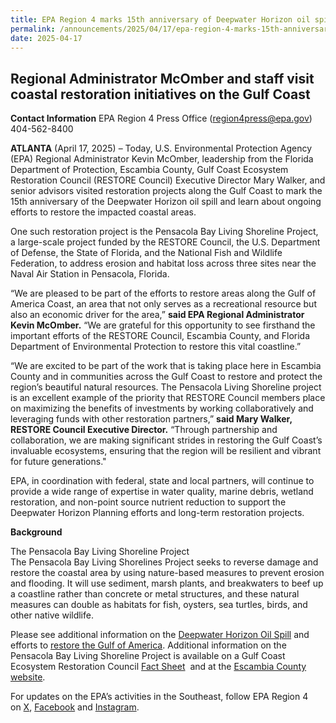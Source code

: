 ```yaml
---
title: EPA Region 4 marks 15th anniversary of Deepwater Horizon oil spill
permalink: /announcements/2025/04/17/epa-region-4-marks-15th-anniversary/
date: 2025-04-17
---
```


## Regional Administrator McOmber and staff visit coastal restoration initiatives on the Gulf Coast

**Contact Information**
EPA Region 4 Press Office (region4press@epa.gov)
404-562-8400

**ATLANTA** (April 17, 2025) – Today, U.S. Environmental Protection Agency (EPA) Regional Administrator Kevin McOmber, leadership from the Florida Department of Protection, Escambia County, Gulf Coast Ecosystem Restoration Council (RESTORE Council) Executive Director Mary Walker, and senior advisors visited restoration projects along the Gulf Coast to mark the 15th anniversary of the Deepwater Horizon oil spill and learn about ongoing efforts to restore the impacted coastal areas.

One such restoration project is the Pensacola Bay Living Shoreline Project, a large-scale project funded by the RESTORE Council, the U.S. Department of Defense, the State of Florida, and the National Fish and Wildlife Federation, to address erosion and habitat loss across three sites near the Naval Air Station in Pensacola, Florida. 

“We are pleased to be part of the efforts to restore areas along the Gulf of America Coast, an area that not only serves as a recreational resource but also an economic driver for the area,” **said EPA Regional Administrator Kevin McOmber.** “We are grateful for this opportunity to see firsthand the important efforts of the RESTORE Council, Escambia County, and Florida Department of Environmental Protection to restore this vital coastline.” 

“We are excited to be part of the work that is taking place here in Escambia County and in communities across the Gulf Coast to restore and protect the region’s beautiful natural resources. The Pensacola Living Shoreline project is an excellent example of the priority that RESTORE Council members place on maximizing the benefits of investments by working collaboratively and leveraging funds with other restoration partners,” **said Mary Walker, RESTORE Council Executive Director.** “Through partnership and collaboration, we are making significant strides in restoring the Gulf Coast’s invaluable ecosystems, ensuring that the region will be resilient and vibrant for future generations."

EPA, in coordination with federal, state and local partners, will continue to provide a wide range of expertise in water quality, marine debris, wetland restoration, and non-point source nutrient reduction to support the Deepwater Horizon Planning efforts and long-term restoration projects.

**Background**

The Pensacola Bay Living Shoreline Project  
The Pensacola Bay Living Shorelines Project seeks to reverse damage and restore the coastal area by using nature-based measures to prevent erosion and flooding. It will use sediment, marsh plants, and breakwaters to beef up a coastline rather than concrete or metal structures, and these natural measures can double as habitats for fish, oysters, sea turtles, birds, and other native wildlife.

Please see additional information on the [Deepwater Horizon Oil Spill](https://www.epa.gov/enforcement/deepwater-horizon-bp-gulf-america-oil-spill#:~:text=On%20April%2020%2C%202010%2C%20the,of%20marine%20oil%20drilling%20operations.) and efforts to [restore the Gulf of America](https://www.epa.gov/deepwaterhorizon). Additional information on the Pensacola Bay Living Shoreline Project is available on a Gulf Coast Ecosystem Restoration Council [Fact Sheet](/uploads/Pensacola%20Bay%20Living%20Shoreline%20-%20Phase%20I.pdf)  and at the [Escambia County website](https://myescambia.com/open-government/projects/project-details/nas-pensacola-bay-living-shoreline-project).

For updates on the EPA’s activities in the Southeast, follow EPA Region 4 on [X](https://x.com/EPASoutheast), [Facebook](https://www.facebook.com/eparegion4) and [Instagram](http://www.instagram.com/epa_southeast/).
